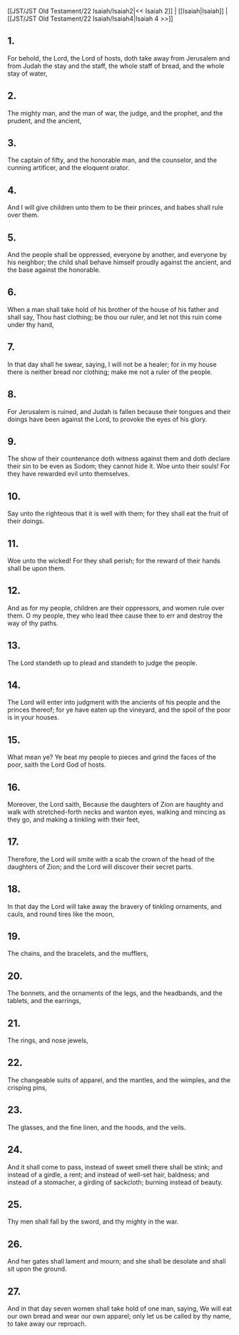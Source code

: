 [[JST/JST Old Testament/22 Isaiah/Isaiah2|<< Isaiah 2]] | [[Isaiah|Isaiah]] | [[JST/JST Old Testament/22 Isaiah/Isaiah4|Isaiah 4 >>]]
## 1.
For behold, the Lord, the Lord of hosts, doth take away from Jerusalem and from Judah the stay and the staff, the whole staff of bread, and the whole stay of water,
## 2.
The mighty man, and the man of war, the judge, and the prophet, and the prudent, and the ancient,
## 3.
The captain of fifty, and the honorable man, and the counselor, and the cunning artificer, and the eloquent orator.
## 4.
And I will give children unto them to be their princes, and babes shall rule over them.
## 5.
And the people shall be oppressed, everyone by another, and everyone by his neighbor; the child shall behave himself proudly against the ancient, and the base against the honorable.
## 6.
When a man shall take hold of his brother of the house of his father and shall say, Thou hast clothing; be thou our ruler, and let not this ruin come under thy hand,
## 7.
In that day shall he swear, saying, I will not be a healer; for in my house there is neither bread nor clothing; make me not a ruler of the people.
## 8.
For Jerusalem is ruined, and Judah is fallen because their tongues and their doings have been against the Lord, to provoke the eyes of his glory.
## 9.
The show of their countenance doth witness against them and doth declare their sin to be even as Sodom; they cannot hide it. Woe unto their souls! For they have rewarded evil unto themselves.
## 10.
Say unto the righteous that it is well with them; for they shall eat the fruit of their doings.
## 11.
Woe unto the wicked! For they shall perish; for the reward of their hands shall be upon them.
## 12.
And as for my people, children are their oppressors, and women rule over them. O my people, they who lead thee cause thee to err and destroy the way of thy paths.
## 13.
The Lord standeth up to plead and standeth to judge the people.
## 14.
The Lord will enter into judgment with the ancients of his people and the princes thereof; for ye have eaten up the vineyard, and the spoil of the poor is in your houses.
## 15.
What mean ye? Ye beat my people to pieces and grind the faces of the poor, saith the Lord God of hosts.
## 16.
Moreover, the Lord saith, Because the daughters of Zion are haughty and walk with stretched-forth necks and wanton eyes, walking and mincing as they go, and making a tinkling with their feet,
## 17.
Therefore, the Lord will smite with a scab the crown of the head of the daughters of Zion; and the Lord will discover their secret parts.
## 18.
In that day the Lord will take away the bravery of tinkling ornaments, and cauls, and round tires like the moon,
## 19.
The chains, and the bracelets, and the mufflers,
## 20.
The bonnets, and the ornaments of the legs, and the headbands, and the tablets, and the earrings,
## 21.
The rings, and nose jewels,
## 22.
The changeable suits of apparel, and the mantles, and the wimples, and the crisping pins,
## 23.
The glasses, and the fine linen, and the hoods, and the veils.
## 24.
And it shall come to pass, instead of sweet smell there shall be stink; and instead of a girdle, a rent; and instead of well-set hair, baldness; and instead of a stomacher, a girding of sackcloth; burning instead of beauty.
## 25.
Thy men shall fall by the sword, and thy mighty in the war.
## 26.
And her gates shall lament and mourn; and she shall be desolate and shall sit upon the ground.
## 27.
And in that day seven women shall take hold of one man, saying, We will eat our own bread and wear our own apparel; only let us be called by thy name, to take away our reproach.

